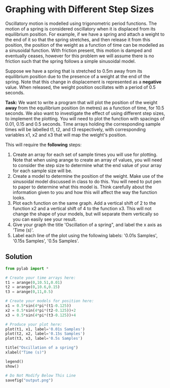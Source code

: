 # Graphing with Different Step Sizes

Oscillatory motion is modelled using trigonometric period functions. The motion of a spring is considered oscillatory when it is displaced from its equilibrium position. For example, if we have a spring and attach a weight to the end of it so that the spring stretches, and then release it from this position, the position of the weight as a function of time can be modelled as a sinusoidal function. With friction present, this motion is damped and eventually ceases, however for this problem we will assume there is no friction such that the spring follows a simple sinusoidal model.

Suppose we have a spring that is stretched to 0.5m away from its equilibrium position due to the presence of a weight at the end of the spring. Note that this change in displacement is represented as a **negative** value. When released, the weight position oscillates with a period of 0.5 seconds. 

**Task:**
We want to write a program that will plot the position of the weight **away** from the equilibrium position (in metres) as a function of time, for 10.5 seconds. We also want to investigate the effect of using different step sizes, to implement the plotting. You will need to plot the function with spacings of 0.01, 0.15 and 0.5 seconds. Time arrays holding the corresponding sample times will be labelled t1, t2, and t3 respectively, with corresponding variables x1, x2 and x3 that will map the weight's position.

This will require the **following** steps:
1.	Create an array for each set of sample times you will use for plotting. Note that when using arange to create an array of values, you will need to consider the step size to determine what the end value of your array for each sample size will be.
2.	Create a model to determine the position of the weight. Make use of the sinusoidal model discussed in class to do this. You will need to put pen to paper to determine what this model is. Think carefully about the information given to you and how this will affect the way the function looks. 
3.	Plot each function on the same graph. Add a vertical shift of 2 to the function x2 and a vertical shift of 4 to the function x3. This will not change the shape of your models, but will separate them vertically so you can easily see your result. 
4. Give your graph the title 'Oscillation of a spring", and label the x axis as 'Time (s)'.
5. Label each line of the plot using the following labels: '0.01s Samples', '0.15s Samples', '0.5s Samples'. 

## Solution
```python
from pylab import *

# Create your time arrays here:
t1 = arange(0,10.51,0.01)
t2 = arange(0,10.6,0.15)
t3 = arange(0,11,0.5)

# Create your models for position here:
x1 = 0.5*sin(4*pi*(t1-0.125))
x2 = 0.5*sin(4*pi*(t2-0.125))+2
x3 = 0.5*sin(4*pi*(t3-0.125))+4

# Produce your plot here:
plot(t1, x1, label='0.01s Samples')
plot(t2, x2, label='0.15s Samples')
plot(t3, x3, label='0.5s Samples')

title("Oscillation of a spring")
xlabel("Time (s)")

legend()
show()

# Do Not Modify Below This Line
savefig("output.png")
```
